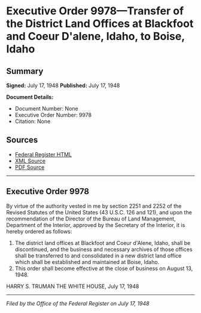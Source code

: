 # Executive Order 9978—Transfer of the District Land Offices at Blackfoot and Coeur D'alene, Idaho, to Boise, Idaho

## Summary

**Signed:** July 17, 1948
**Published:** July 17, 1948

**Document Details:**
- Document Number: None
- Executive Order Number: 9978
- Citation: None

## Sources
- [Federal Register HTML](https://www.presidency.ucsb.edu/documents/executive-order-9978-transfer-the-district-land-offices-blackfoot-and-coeur-dalene-idaho)
- [XML Source](None)
- [PDF Source](None)

---

## Executive Order 9978

By virtue of the authority vested in me by section 2251 and 2252 of the Revised Statutes of the United States (43 U.S.C. 126 and 121), and upon the recommendation of the Director of the Bureau of Land Management, Department of the Interior, approved by the Secretary of the Interior, it is hereby ordered as follows:
1. The district land offices at Blackfoot and Coeur d'Alene, Idaho, shall be discontinued, and the business and necessary archives of those offices shall be transferred to and consolidated in a new district land office which shall be established and maintained at Boise, Idaho.
2. This order shall become effective at the close of business on August 13, 1948.

HARRY S. TRUMAN
THE WHITE HOUSE,
July 17, 1948

---

*Filed by the Office of the Federal Register on July 17, 1948*

